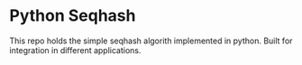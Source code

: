 # Python Seqhash
This repo holds the simple seqhash algorith implemented in python. Built for integration in different applications.
